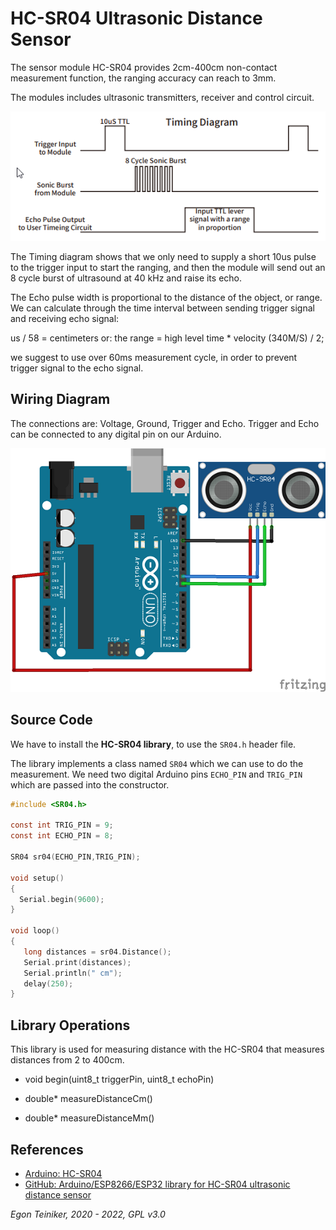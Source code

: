 # HC-SR04 Ultrasonic Distance Sensor

The sensor module HC-SR04 provides 2cm-400cm non-contact measurement function, the 
ranging accuracy can reach to 3mm. 

The modules includes ultrasonic transmitters, receiver and control circuit. 

![HC-SR04 Timing Diagram](hc-sr04-timing.png)

The Timing diagram shows that we only need to supply a short 10us pulse to the trigger 
input to start the ranging, and then the module will send out an 8 cycle burst of ultrasound at 
40 kHz and raise its echo. 

The Echo pulse width is proportional to the distance of the object, or range. 
We can calculate through the time interval between sending trigger signal and receiving 
echo signal: 

us / 58 = centimeters or: the range = high level time * velocity (340M/S) / 2; 

we suggest to use over 60ms measurement cycle, in order to prevent trigger signal to the echo signal.


## Wiring Diagram 

The connections are: Voltage, Ground, Trigger and Echo. Trigger and Echo can be connected to any digital pin on our Arduino.

![HC-SR04](hc-sr04.png)


## Source Code

We have to install the **HC-SR04 library**, to use the `SR04.h` header file.

The library implements a class named `SR04` which we can use to do the measurement.
We need two digital Arduino pins `ECHO_PIN` and `TRIG_PIN` which are passed into the constructor.

```C
#include <SR04.h>

const int TRIG_PIN = 9;
const int ECHO_PIN = 8; 

SR04 sr04(ECHO_PIN,TRIG_PIN);

void setup() 
{
  Serial.begin(9600);
}

void loop() 
{
   long distances = sr04.Distance();
   Serial.print(distances);
   Serial.println(" cm");    
   delay(250); 
}
```



## Library Operations

This library is used for measuring distance with the HC-SR04 that measures distances from 2 to 400cm. 

* void begin(uint8_t triggerPin, uint8_t echoPin)

* double* measureDistanceCm()

* double* measureDistanceMm()


















## References

* [Arduino: HC-SR04](https://www.arduino.cc/reference/en/libraries/hc-sr04/)
* [GitHub: Arduino/ESP8266/ESP32 library for HC-SR04 ultrasonic distance sensor](https://github.com/d03n3rfr1tz3/HC-SR04)

*Egon Teiniker, 2020 - 2022, GPL v3.0* 